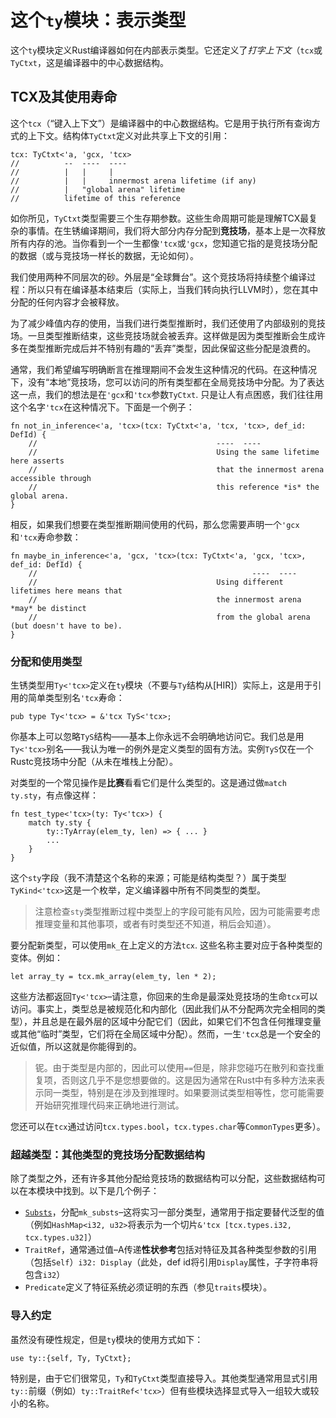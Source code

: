 # 这个`ty`模块：表示类型

这个`ty`模块定义Rust编译器如何在内部表示类型。它还定义了*打字上下文*（`tcx`或`TyCtxt`，这是编译器中的中心数据结构。

## TCX及其使用寿命

这个`tcx`（“键入上下文”）是编译器中的中心数据结构。它是用于执行所有查询方式的上下文。结构体`TyCtxt`定义对此共享上下文的引用：

```rust,ignore
tcx: TyCtxt<'a, 'gcx, 'tcx>
//          --  ----  ----
//          |   |     |
//          |   |     innermost arena lifetime (if any)
//          |   "global arena" lifetime
//          lifetime of this reference
```

如你所见，`TyCtxt`类型需要三个生存期参数。这些生命周期可能是理解TCX最复杂的事情。在生锈编译期间，我们将大部分内存分配到**竞技场**，基本上是一次释放所有内存的池。当你看到一个一生都像`'tcx`或`'gcx`，您知道它指的是竞技场分配的数据（或与竞技场一样长的数据，无论如何）。

我们使用两种不同层次的砂。外层是“全球舞台”。这个竞技场将持续整个编译过程：所以只有在编译基本结束后（实际上，当我们转向执行LLVM时），您在其中分配的任何内容才会被释放。

为了减少峰值内存的使用，当我们进行类型推断时，我们还使用了内部级别的竞技场。一旦类型推断结束，这些竞技场就会被丢弃。这样做是因为类型推断会生成许多在类型推断完成后并不特别有趣的“丢弃”类型，因此保留这些分配是浪费的。

通常，我们希望编写明确断言在推理期间不会发生这种情况的代码。在这种情况下，没有“本地”竞技场，您可以访问的所有类型都在全局竞技场中分配。为了表达这一点，我们的想法是在`'gcx`和`'tcx`参数`TyCtxt`. 只是让人有点困惑，我们往往用这个名字`'tcx`在这种情况下。下面是一个例子：

```rust,ignore
fn not_in_inference<'a, 'tcx>(tcx: TyCtxt<'a, 'tcx, 'tcx>, def_id: DefId) {
    //                                        ----  ----
    //                                        Using the same lifetime here asserts
    //                                        that the innermost arena accessible through
    //                                        this reference *is* the global arena.
}
```

相反，如果我们想要在类型推断期间使用的代码，那么您需要声明一个`'gcx`和`'tcx`寿命参数：

```rust,ignore
fn maybe_in_inference<'a, 'gcx, 'tcx>(tcx: TyCtxt<'a, 'gcx, 'tcx>, def_id: DefId) {
    //                                                ----  ----
    //                                        Using different lifetimes here means that
    //                                        the innermost arena *may* be distinct
    //                                        from the global arena (but doesn't have to be).
}
```

### 分配和使用类型

生锈类型用`Ty<'tcx>`定义在`ty`模块（不要与`Ty`结构从[HIR]）实际上，这是用于引用的简单类型别名`'tcx`寿命：

```rust,ignore
pub type Ty<'tcx> = &'tcx TyS<'tcx>;
```

[the hir]: ./hir.html

你基本上可以忽略`TyS`结构——基本上你永远不会明确地访问它。我们总是用`Ty<'tcx>`别名——我认为唯一的例外是定义类型的固有方法。实例`TyS`仅在一个Rustc竞技场中分配（从未在堆栈上分配）。

对类型的一个常见操作是**比赛**看看它们是什么类型的。这是通过做`match ty.sty`，有点像这样：

```rust,ignore
fn test_type<'tcx>(ty: Ty<'tcx>) {
    match ty.sty {
        ty::TyArray(elem_ty, len) => { ... }
        ...
    }
}
```

这个`sty`字段（我不清楚这个名称的来源；可能是结构类型？）属于类型`TyKind<'tcx>`这是一个枚举，定义编译器中所有不同类型的类型。

> 注意检查`sty`类型推断过程中类型上的字段可能有风险，因为可能需要考虑推理变量和其他事项，或者有时类型还不知道，稍后会知道）。

要分配新类型，可以使用`mk_`在上定义的方法`tcx`. 这些名称主要对应于各种类型的变体。例如：

```rust,ignore
let array_ty = tcx.mk_array(elem_ty, len * 2);
```

这些方法都返回`Ty<'tcx>`–请注意，你回来的生命是最深处竞技场的生命`tcx`可以访问。事实上，类型总是被规范化和内部化（因此我们从不分配两次完全相同的类型），并且总是在最外层的区域中分配它们（因此，如果它们不包含任何推理变量或其他“临时”类型，它们将在全局区域中分配）。然而，一生`'tcx`总是一个安全的近似值，所以这就是你能得到的。

> 铌。由于类型是内部的，因此可以使用`==`但是，除非您碰巧在散列和查找重复项，否则这几乎不是您想要做的。这是因为通常在Rust中有多种方法来表示同一类型，特别是在涉及到推理时。如果要测试类型相等性，您可能需要开始研究推理代码来正确地进行测试。

您还可以在`tcx`通过访问`tcx.types.bool`，`tcx.types.char`等`CommonTypes`更多）。

### 超越类型：其他类型的竞技场分配数据结构

除了类型之外，还有许多其他分配给竞技场的数据结构可以分配，这些数据结构可以在本模块中找到。以下是几个例子：

-   [`Substs`][subst]，分配`mk_substs`–这将实习一部分类型，通常用于指定要替代泛型的值（例如`HashMap<i32, u32>`将表示为一个切片`&'tcx [tcx.types.i32, tcx.types.u32]`）
-   `TraitRef`，通常通过值–A传递**性状参考**包括对特征及其各种类型参数的引用（包括`Self`）`i32: Display`（此处，def id将引用`Display`属性，子字符串将包含`i32`）
-   `Predicate`定义了特征系统必须证明的东西（参见`traits`模块）。

[subst]: ./kinds.html#subst

### 导入约定

虽然没有硬性规定，但是`ty`模块的使用方式如下：

```rust,ignore
use ty::{self, Ty, TyCtxt};
```

特别是，由于它们很常见，`Ty`和`TyCtxt`类型直接导入。其他类型通常用显式引用`ty::`前缀（例如）`ty::TraitRef<'tcx>`）但有些模块选择显式导入一组较大或较小的名称。
